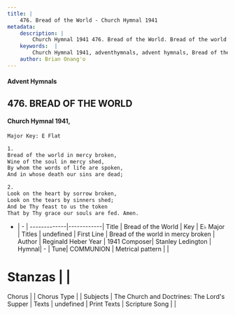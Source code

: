 ```yaml
---
title: |
    476. Bread of the World - Church Hymnal 1941
metadata:
    description: |
        Church Hymnal 1941 476. Bread of the World. Bread of the world in mercy broken, Wine of the soul in mercy shed, By whom the words of life are spoken, And in whose death our sins are dead; 
    keywords:  |
        Church Hymnal 1941, adventhymnals, advent hymnals, Bread of the World, Bread of the world in mercy broken. 
    author: Brian Onang'o
---
```


#### Advent Hymnals
## 476. BREAD OF THE WORLD
####  Church Hymnal 1941,

```txt
Major Key: E Flat

1.
Bread of the world in mercy broken,
Wine of the soul in mercy shed,
By whom the words of life are spoken,
And in whose death our sins are dead;

2.
Look on the heart by sorrow broken,
Look on the tears by sinners shed;
And be Thy feast to us the token
That by Thy grace our souls are fed. Amen.

```

- |   -  |
-------------|------------|
Title | Bread of the World |
Key | E♭ Major |
Titles | undefined |
First Line | Bread of the world in mercy broken |
Author | Reginald Heber
Year | 1941
Composer| Stanley Ledington |
Hymnal|  - |
Tune| COMMUNION |
Metrical pattern | |
# Stanzas |  |
Chorus |  |
Chorus Type |  |
Subjects | The Church and Doctrines: The Lord's Supper |
Texts | undefined |
Print Texts | 
Scripture Song |  |
    
